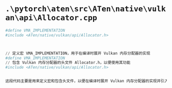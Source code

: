 # `.\pytorch\aten\src\ATen\native\vulkan\api\Allocator.cpp`

```py
#define VMA_IMPLEMENTATION
#include <ATen/native/vulkan/api/Allocator.h>



// 定义宏 VMA_IMPLEMENTATION，用于在编译时展开 Vulkan 内存分配器的实现
#define VMA_IMPLEMENTATION
// 包含 Vulkan 内存分配器的头文件 Allocator.h，以便使用其功能
#include <ATen/native/vulkan/api/Allocator.h>


这段代码主要是用来定义宏和包含头文件，以便在编译时展开 Vulkan 内存分配器的实现并引入相应的功能接口。
```